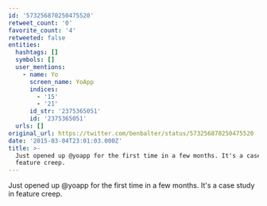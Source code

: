 ```yaml
---
id: '573256870250475520'
retweet_count: '0'
favorite_count: '4'
retweeted: false
entities:
  hashtags: []
  symbols: []
  user_mentions:
    - name: Yo
      screen_name: YoApp
      indices:
        - '15'
        - '21'
      id_str: '2375365051'
      id: '2375365051'
  urls: []
original_url: https://twitter.com/benbalter/status/573256870250475520
date: '2015-03-04T23:01:03.000Z'
title: >-
  Just opened up @yoapp for the first time in a few months. It's a case study in
  feature creep.
---
```


Just opened up @yoapp for the first time in a few months. It's a case study in feature creep.